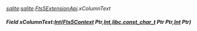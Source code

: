 _[sqlite](../../modules/sqlite/sqlite-module.md):[sqlite](../../modules/sqlite/sqlite-module.md).[Fts5ExtensionApi](../../modules/sqlite/sqlite-fts5extensionapi.md).xColumnText_
##### Field xColumnText:[Int](../../modules/wonkey/wonkey-types-int.md)([Fts5Context](../../modules/sqlite/sqlite-fts5context.md) Ptr,[Int](../../modules/wonkey/wonkey-types-int.md),[libc.const_char_t](../../modules/libc/libc-const_char_t.md) Ptr Ptr,[Int](../../modules/wonkey/wonkey-types-int.md) Ptr)
